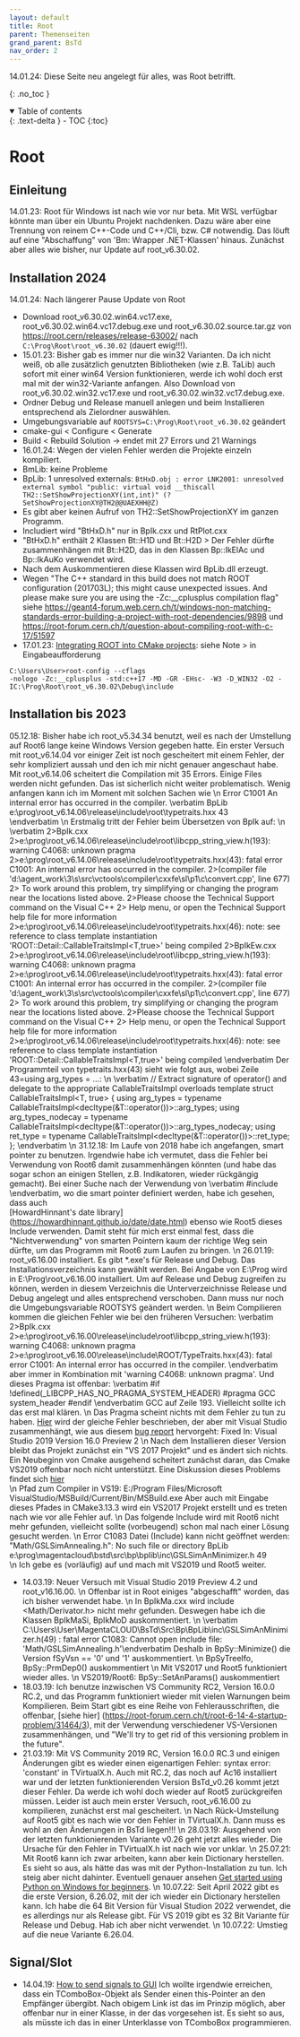 ```yaml
---
layout: default
title: Root
parent: Themenseiten
grand_parent: BsTd
nav_order: 2
---
```

14.01.24: Diese Seite neu angelegt für alles, was Root betrifft.

{: .no_toc }
<details open markdown="block">
  <summary>
    Table of contents
  </summary>
  {: .text-delta }
- TOC
{:toc}
</details>

# Root

## Einleitung

14.01.23: Root für Windows ist nach wie vor nur beta. Mit WSL verfügbar könnte man über ein Ubuntu Projekt
nachdenken. Dazu wäre aber eine Trennung von reinem C++-Code und C++/Cli, bzw. C# notwendig. Das löuft auf 
eine "Abschaffung" von 'Bm: Wrapper .NET-Klassen' hinaus. Zunächst aber alles wie bisher, nur Update auf
root_v6.30.02.

## Installation 2024

14.01.24: Nach längerer Pause Update von Root
- Download root_v6.30.02.win64.vc17.exe, root_v6.30.02.win64.vc17.debug.exe und root_v6.30.02.source.tar.gz
von https://root.cern/releases/release-63002/ nach ````C:\Prog\Root\root_v6.30.02```` (dauert ewig!!!).
- 15.01.23: Bisher gab es immer nur die win32 Varianten. Da ich nicht weiß, ob alle zusätzlich genutzten 
Bibliotheken (wie z.B. TaLib) auch sofort mit einer win64 Version funktionieren, werde ich wohl doch erst mal mit 
der win32-Variante anfangen. Also Download von root_v6.30.02.win32.vc17.exe und 
root_v6.30.02.win32.vc17.debug.exe.
- Ordner Debug und Release manuell anlegen und beim Installieren entsprechend als Zielordner auswählen.
- Umgebungsvariable auf ````ROOTSYS=C:\Prog\Root\root_v6.30.02```` geändert
- cmake-gui < Configure < Generate
- Build < Rebuild Solution -> endet mit 27 Errors und 21 Warnings
- 16.01.24: Wegen der vielen Fehler werden die Projekte einzeln kompiliert.
- BmLib: keine Probleme
- BpLib: 
1 unresolved externals: ````BtHxD.obj : error LNK2001: unresolved external symbol "public: virtual void __thiscall 
TH2::SetShowProjectionXY(int,int)" (?SetShowProjectionXY@TH2@@UAEXHH@Z)````
 - Es gibt aber keinen Aufruf von TH2::SetShowProjectionXY im ganzen Programm. 
 - Includiert wird "BtHxD.h" nur in BpIk.cxx und RtPlot.cxx
 - "BtHxD.h" enthält 2 Klassen Bt::H1D und Bt::H2D > Der Fehler dürfte zusammenhängen mit Bt::H2D, das  in 
 den Klassen Bp::IkElAc und Bp::IkAuKo verwendet wird.
 - Nach dem Auskommentieren diese Klassen wird BpLib.dll erzeugt.
 - Wegen "The C++ standard in this build does not match ROOT configuration (201703L); this might cause 
 unexpected issues. And please make sure you are using the -Zc:__cplusplus compilation flag" siehe
 https://geant4-forum.web.cern.ch/t/windows-non-matching-standards-error-building-a-project-with-root-dependencies/9898
 und https://root-forum.cern.ch/t/question-about-compiling-root-with-c-17/51597
 - 17.01.23: [Integrating ROOT into CMake projects](
 https://root.cern/manual/integrate_root_into_my_cmake_project/): siehe Note > in Eingabeaufforderung
 ````
 C:\Users\User>root-config --cflags
 -nologo -Zc:__cplusplus -std:c++17 -MD -GR -EHsc- -W3 -D_WIN32 -O2 -IC:\Prog\Root\root_v6.30.02\Debug\include
````


## Installation bis 2023
05.12.18: Bisher habe ich root_v5.34.34 benutzt, weil es nach der Umstellung auf Root6
lange keine Windows Version gegeben hatte. Ein erster Versuch mit root_v6.14.04 vor
einiger Zeit ist noch gescheitert mit einem Fehler, der sehr kompliziert aussah und den
ich mir nicht genauer angeschaut habe. Mit root_v6.14.06 scheitert die Compilation mit
35 Errors. Einige Files werden nicht gefunden. Das ist sicherlich nicht weiter 
problematisch. Wenig anfangen kann ich im Moment mit solchen Sachen wie
\n Error	C1001	An internal error has occurred in the compiler.
\verbatim
BpLib	e:\prog\root_v6.14.06\release\include\root\typetraits.hxx	43	
\endverbatim
\n Erstmalig tritt der Fehler beim Übersetzen von BpIk auf:
\n \verbatim
2>BpIk.cxx
2>e:\prog\root_v6.14.06\release\include\root\libcpp_string_view.h(193): warning C4068: unknown pragma
2>e:\prog\root_v6.14.06\release\include\root\typetraits.hxx(43): fatal error C1001: An internal error has occurred in the compiler.
2>(compiler file 'd:\agent\_work\3\s\src\vctools\compiler\cxxfe\sl\p1\c\convert.cpp', line 677)
2> To work around this problem, try simplifying or changing the program near the locations listed above.
2>Please choose the Technical Support command on the Visual C++
2> Help menu, or open the Technical Support help file for more information
2>e:\prog\root_v6.14.06\release\include\root\typetraits.hxx(46): note: see reference to class template instantiation 'ROOT::Detail::CallableTraitsImpl<T,true>' being compiled
2>BpIkEw.cxx
2>e:\prog\root_v6.14.06\release\include\root\libcpp_string_view.h(193): warning C4068: unknown pragma
2>e:\prog\root_v6.14.06\release\include\root\typetraits.hxx(43): fatal error C1001: An internal error has occurred in the compiler.
2>(compiler file 'd:\agent\_work\3\s\src\vctools\compiler\cxxfe\sl\p1\c\convert.cpp', line 677)
2> To work around this problem, try simplifying or changing the program near the locations listed above.
2>Please choose the Technical Support command on the Visual C++
2> Help menu, or open the Technical Support help file for more information
2>e:\prog\root_v6.14.06\release\include\root\typetraits.hxx(46): note: see reference to class template instantiation 'ROOT::Detail::CallableTraitsImpl<T,true>' being compiled
\endverbatim
Der Programmteil von typetraits.hxx(43) sieht wie folgt aus, wobei 
Zeile 43=using arg_types = ...:
\n 
\verbatim // Extract signature of operator() and delegate to the appropriate CallableTraitsImpl overloads
template <typename T>
struct CallableTraitsImpl<T, true> {
   using arg_types = typename CallableTraitsImpl<decltype(&T::operator())>::arg_types;
   using arg_types_nodecay = typename CallableTraitsImpl<decltype(&T::operator())>::arg_types_nodecay;
   using ret_type = typename CallableTraitsImpl<decltype(&T::operator())>::ret_type;
};
\endverbatim
\n 31.12.18: Im Laufe von 2018 habe ich angefangen, smart pointer zu benutzen. Irgendwie
habe ich vermutet, dass die Fehler bei Verwendung von Root6 damit zusammenhängen könnten
(und habe das sogar schon an einigen Stellen, z.B. Indikatoren, wieder rückgängig 
gemacht). Bei einer Suche nach der Verwendung von 
\verbatim #include <memory> \endverbatim, wo die smart pointer
definiert werden, habe ich gesehen, dass auch  
[HowardHinnant's date library] (https://howardhinnant.github.io/date/date.html)
ebenso wie Root5 dieses Include verwenden. Damit steht für mich erst einmal fest, dass die
"Nichtverwendung" von smarten Pointern kaum der richtige Weg sein dürfte, um das 
Programm mit Root6 zum Laufen zu bringen.
\n 26.01.19: root_v6.16.00 installiert. Es gibt *.exe's für Release und Debug. Das
Installationsverzeichnis kann gewählt werden. Bei Angabe von E:\\Prog wird in
E:\\Prog\\root_v6.16.00 installiert. Um auf Release und Debug zugreifen zu können, werden
in diesem Verzeichnis die Unterverzeichnisse Release und Debug angelegt und alles 
entsprechend verschoben. Dann muss nur noch die Umgebungsvariable ROOTSYS geändert werden.
\n Beim Compilieren kommen die gleichen Fehler wie bei den früheren Versuchen: 
\verbatim 
2>BpIk.cxx
2>e:\prog\root_v6.16.00\release\include\root\libcpp_string_view.h(193): warning C4068: unknown pragma
2>e:\prog\root_v6.16.00\release\include\ROOT/TypeTraits.hxx(43): fatal error C1001: An internal error has occurred in the compiler.
\endverbatim 
aber immer in Kombination mit 'warning C4068: unknown pragma'. Und dieses Pragma ist 
offenbar: \verbatim
#if !defined(_LIBCPP_HAS_NO_PRAGMA_SYSTEM_HEADER)
#pragma GCC system_header
#endif
\endverbatim
GCC auf Zeile 193. Vielleicht sollte ich das erst mal klären.
\n Das Pragma scheint nichts mit dem Fehler zu tun zu haben. 
[Hier](https://root-forum.cern.ch/t/internal-compiler-error-when-compiling-program-which-uses-root6-in-visual-studio/30830)
wird der gleiche Fehler beschrieben, der aber mit Visual Studio zusammenhängt, wie aus
diesem 
[bug report](https://developercommunity.visualstudio.com/content/problem/335088/fatal-error-c1001-an-internal-error-has-occurred-i-24.html)
hervorgeht:  Fixed In: Visual Studio 2019 Version 16.0 Preview 2
\n Nach dem Installieren dieser Version bleibt das Projekt zunächst ein "VS 2017 Projekt" und es 
ändert sich nichts. Ein Neubeginn von Cmake ausgehend scheitert zunächst daran, das Cmake VS2019 
offenbar noch nicht unterstützt. Eine Diskussion dieses Problems findet sich 
[hier](https://developercommunity.visualstudio.com/content/problem/399774/visual-studio-2019-preview-1-running-cmake-on-comm.html)  
\n Pfad zum Compiler in VS19: E:/Program Files/Microsoft VisualStudio/MSBuild/Current/Bin/MSBuild.exe
Aber auch mit Eingabe dieses Pfades in CMake3.13.3 wird ein VS2017 Projekt erstellt und es
treten nach wie vor alle Fehler auf.
\n Das folgende Include wird mit Root6 nicht mehr gefunden, vielleicht sollte (vorbeugend) schon
mal nach einer Lösung gesucht werden.
\n Error C1083 Datei (Include) kann nicht geöffnet werden: "Math/GSLSimAnnealing.h": 
No such file or directory BpLib	e:\\prog\\magentacloud\\bstd\\src\\bp\\bplib\\inc\\GSLSimAnMinimizer.h	49	
\n Ich gebe es (vorläufig) auf und mach mit VS2019 und Root5 weiter.
- 14.03.19: Neuer Versuch mit Visual Studio 2019 Preview 4.2 und root_v16.16.00.
\n Offenbar ist in Root einiges "abgeschafft" worden, das ich bisher verwendet habe.
\n In BpIkMa.cxx wird include <Math/Derivator.h> nicht mehr gefunden. Deswegen habe
ich die Klassen BpIkMaSi, BpIkMoD auskommentiert.
\n \verbatim C:\Users\User\MagentaCLOUD\BsTd\Src\Bp\BpLib\inc\GSLSimAnMinimizer.h(49)
: fatal error C1083: Cannot open include file: 'Math/GSLSimAnnealing.h'\endverbatim
Deshalb in BpSy::Minimize() die Version fSyVsn == '0' und '1' auskommentiert.
\n BpSyTreeIfo, BpSy::PrmDep0() auskommentiert
\n Mit VS2017 und Root5 funktioniert wieder alles.
\n VS2019/Root6: BpSy::SetAnParams() auskommentiert
- 18.03.19: Ich benutze inzwischen VS Community RC2, Version 16.0.0 RC.2, und das
Programm funktioniert wieder mit vielen Warnungen beim Kompilieren. Beim Start gibt
es eine Reihe von Fehlerausschriften, die offenbar, [siehe hier]
(https://root-forum.cern.ch/t/root-6-14-4-startup-problem/31464/3), mit der 
Verwendung verschiedener VS-Versionen zusammenhängen, und "We'll try to get rid of this 
versioning problem in the future".
- 21.03.19: Mit VS Community 2019 RC, Version 16.0.0 RC.3 und einigen Änderungen gibt
es wieder einen eigenartigen Fehler: syntax error: 'constant' in TVirtualX.h. Auch
mit RC.2, das noch auf Ac16 installiert war und der letzten funktionierenden 
Version BsTd_v0.26 kommt jetzt dieser Fehler. Da werde ich wohl doch wieder auf Root5
zurückgreifen müssen. Leider ist auch mein erster Versuch, root_v6.16.00 zu 
kompilieren, zunächst erst mal gescheitert.
\n Nach Rück-Umstellung auf Root5 gibt es nach wie vor den Fehler in TVirtualX.h.
Dann muss es wohl an den Änderungen in BsTd liegen!!!
\n 28.03.19: Ausgehend von der letzten funktionierenden Variante v0.26 geht jetzt 
alles wieder. Die Ursache für den Fehler in TVirtualX.h ist nach wie vor unklar.
\n 25.07.21: Mit Root6 kann ich zwar arbeiten, kann aber kein Dictionary herstellen.
Es sieht so aus, als hätte das was mit der Python-Installation zu tun. Ich steig 
aber nicht dahinter. Eventuell genauer ansehen 
[Get started using Python on Windows for beginners](https://docs.microsoft.com/en-us/windows/python/beginners).
\n 10.07.22: Seit April 2022 gibt es die erste Version, 6.26.02, mit der ich wieder ein Dictionary herstellen kann. Ich
habe die 64 Bit Version für Visual Studion 2022 verwendet, die es allerdings nur als Release gibt. Für VS 2019 gibt es
32 Bit Variante für Release und Debug. Hab ich aber nicht verwendet.
\n 10.07.22: Umstieg auf die neue Variante 6.26.04.

## Signal/Slot

- 14.04.19: [How to send signals to GUI](https://root-forum.cern.ch/t/how-to-send-signals-to-gui/344)
Ich wollte irgendwie erreichen, dass ein TComboBox-Objekt als Sender einen 
this-Pointer an den Empfänger übergibt. Nach obigem Link ist das im Prinzip möglich,
aber offenbar nur in einer Klasse, in der das vorgesehen ist. Es sieht so aus, als 
müsste ich das in einer Unterklasse von TComboBox programmieren.
 